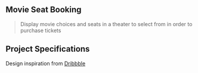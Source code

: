 ## Movie Seat Booking

> Display movie choices and seats in a theater to select from in order to purchase tickets

## Project Specifications

Design inspiration from [Dribbble](https://dribbble.com/shots/3628370-Movie-Seat-Booking)
